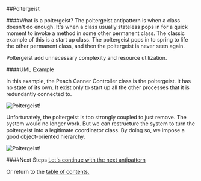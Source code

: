 ##Poltergeist

####What is a poltergeist?
The poltergeist antipattern is when a class doesn't do enough.
It's when a class usually stateless pops in for a quick moment to invoke a method in some
other permanent class. The classic example of this is a start up class.
The poltergeist pops in to spring to life the other permanent class, and then the 
poltergeist is never seen again.

Poltergeist add unnecessary complexity and resource utilization.

####UML Example

In this example, the Peach Canner Controller class is the poltergeist. It has
no state of its own. It exist only to start up all the other processes that it
is redundantly connected to.

![Poltergeist!](https://github.com/trekbaum/present/blob/master/anti/resources/poltergeist.png "Poltergeist UML")

Unfortunately, the poltergeist is too strongly coupled to just remove. The system
would no longer work. But we can restructure the system to turn the poltergeist
into a legitimate coordinator class. By doing so, we impose a good object-oriented
hierarchy.

![Poltergeist!](https://github.com/trekbaum/present/blob/master/anti/resources/poltergeist2.png "Poltergeist UML")

####Next Steps
[Let's continue with the next antipattern](https://github.com/trekbaum/present/blob/master/anti/slide5.md)

Or return to the [table of contents.](https://github.com/trekbaum/present/blob/master/anti/README.md)
